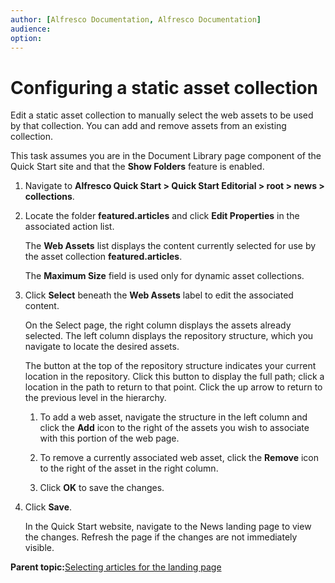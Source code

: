 ```yaml
---
author: [Alfresco Documentation, Alfresco Documentation]
audience: 
option: 
---
```


# Configuring a static asset collection

Edit a static asset collection to manually select the web assets to be used by that collection. You can add and remove assets from an existing collection.

This task assumes you are in the Document Library page component of the Quick Start site and that the **Show Folders** feature is enabled.

1.  Navigate to **Alfresco Quick Start \> Quick Start Editorial \> root \> news \> collections**.

2.  Locate the folder **featured.articles** and click **Edit Properties** in the associated action list.

    The **Web Assets** list displays the content currently selected for use by the asset collection **featured.articles**.

    The **Maximum Size** field is used only for dynamic asset collections.

3.  Click **Select** beneath the **Web Assets** label to edit the associated content.

    On the Select page, the right column displays the assets already selected. The left column displays the repository structure, which you navigate to locate the desired assets.

    The button at the top of the repository structure indicates your current location in the repository. Click this button to display the full path; click a location in the path to return to that point. Click the up arrow to return to the previous level in the hierarchy.

    1.  To add a web asset, navigate the structure in the left column and click the **Add** icon to the right of the assets you wish to associate with this portion of the web page.

    2.  To remove a currently associated web asset, click the **Remove** icon to the right of the asset in the right column.

    3.  Click **OK** to save the changes.

4.  Click **Save**.

    In the Quick Start website, navigate to the News landing page to view the changes. Refresh the page if the changes are not immediately visible.


**Parent topic:**[Selecting articles for the landing page](../concepts/qs-articles-select.md)

